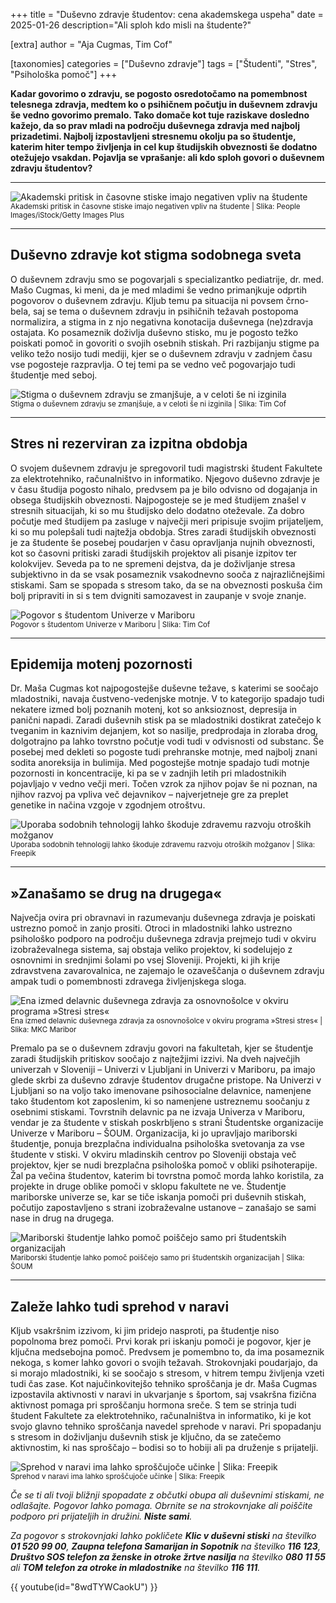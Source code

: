 +++
title = "Duševno zdravje študentov: cena akademskega uspeha"
date = 2025-01-26
description="Ali sploh kdo misli na študente?"

[extra]
author = "Aja Cugmas, Tim Cof"

[taxonomies]
categories = ["Duševno zdravje"]
tags = ["Študenti", "Stres", "Psihološka pomoč"]
+++

**Kadar govorimo o zdravju, se pogosto osredotočamo na pomembnost telesnega zdravja, medtem ko o psihičnem počutju in duševnem zdravju še vedno govorimo premalo. Tako domače kot tuje raziskave dosledno kažejo, da so prav mladi na področju duševnega zdravja med najbolj prizadetimi. Najbolj izpostavljeni stresnemu okolju pa so študentje, katerim hiter tempo življenja in cel kup študijskih obveznosti še dodatno otežujejo vsakdan. Pojavlja se vprašanje: ali kdo sploh govori o duševnem zdravju študentov?**

<!-- more -->

---

![Akademski pritisk in časovne stiske imajo negativen vpliv na študente ](slika1.jpg)\
<small>Akademski pritisk in časovne stiske imajo negativen vpliv na študente | Slika: People Images/iStock/Getty Images Plus</small>  

---

## Duševno zdravje kot stigma sodobnega sveta

O duševnem zdravju smo se pogovarjali s specializantko pediatrije, dr. med. Mašo Cugmas, ki meni, da je med mladimi še vedno primanjkuje odprtih pogovorov o duševnem zdravju. Kljub temu pa situacija ni povsem črno-bela, saj se tema o duševnem zdravju in psihičnih težavah postopoma normalizira, a stigma in z njo negativna konotacija duševnega (ne)zdravja ostajata. Ko posameznik doživlja duševno stisko, mu je pogosto težko poiskati pomoč in govoriti o svojih osebnih stiskah. Pri razbijanju stigme pa veliko težo nosijo tudi mediji, kjer se o duševnem zdravju v zadnjem času vse pogosteje razpravlja. O tej temi pa se vedno več pogovarjajo tudi študentje med seboj.

![Stigma o duševnem zdravju se zmanjšuje, a v celoti še ni izginila](slika2.jpg)\
<small>Stigma o duševnem zdravju se zmanjšuje, a v celoti še ni izginila | Slika: Tim Cof</small>

---

## Stres ni rezerviran za izpitna obdobja

O svojem duševnem zdravju je spregovoril tudi magistrski študent Fakultete za elektrotehniko, računalništvo in informatiko. Njegovo duševno zdravje je v času študija pogosto nihalo, predvsem pa je bilo odvisno od dogajanja in obsega študijskih obveznosti. Najpogosteje se je med študijem znašel v stresnih situacijah, ki so mu študijsko delo dodatno oteževale. Za dobro počutje med študijem pa zasluge v največji meri pripisuje svojim prijateljem, ki so mu polepšali tudi najtežja obdobja. Stres zaradi študijskih obveznosti je za študente še posebej poudarjen v času opravljanja nujnih obveznosti, kot so časovni pritiski zaradi študijskih projektov ali pisanje izpitov ter kolokvijev. Seveda pa to ne spremeni dejstva, da je doživljanje stresa subjektivno in da se vsak posameznik vsakodnevno sooča z najrazličnejšimi stiskami. Sam se spopada s stresom tako, da se na obveznosti poskuša čim bolj pripraviti in si s tem dvigniti samozavest in zaupanje v svoje znanje.

![Pogovor s študentom Univerze v Mariboru](slika3.jpg)\
<small>Pogovor s študentom Univerze v Mariboru | Slika: Tim Cof</small>

---

## Epidemija motenj pozornosti

Dr. Maša Cugmas kot najpogostejše duševne težave, s katerimi se soočajo mladostniki, navaja čustveno-vedenjske motnje. V to kategorijo spadajo tudi nekatere izmed bolj poznanih motenj, kot so anksioznost, depresija in panični napadi. Zaradi duševnih stisk pa se mladostniki dostikrat zatečejo k tveganim in kaznivim dejanjem, kot so nasilje, predprodaja in zloraba drog, dolgotrajno pa lahko tovrstno počutje vodi tudi v odvisnosti od substanc. Še posebej med dekleti so pogoste tudi prehranske motnje, med najbolj znani sodita anoreksija in bulimija. Med pogostejše motnje spadajo tudi motnje pozornosti in koncentracije, ki pa se v zadnjih letih pri mladostnikih pojavljajo v vedno večji meri. Točen vzrok za njihov pojav še ni poznan, na njihov razvoj pa vpliva več dejavnikov – najverjetneje gre za preplet genetike in načina vzgoje v zgodnjem otroštvu.

![Uporaba sodobnih tehnologij lahko škoduje zdravemu razvoju otroških možganov](slika4.jpg)\
<small>Uporaba sodobnih tehnologij lahko škoduje zdravemu razvoju otroških možganov | Slika: Freepik</small>

---

## »Zanašamo se drug na drugega«

Največja ovira pri obravnavi in razumevanju duševnega zdravja je poiskati ustrezno pomoč in zanjo prositi. Otroci in mladostniki lahko ustrezno psihološko podporo na področju duševnega zdravja prejmejo tudi v okviru izobraževalnega sistema, saj obstaja veliko projektov, ki sodelujejo z osnovnimi in srednjimi šolami po vsej Sloveniji. Projekti, ki jih krije zdravstvena zavarovalnica, ne zajemajo le ozaveščanja o duševnem zdravju ampak tudi o pomembnosti zdravega življenjskega sloga.

![Ena izmed delavnic duševnega zdravja za osnovnošolce v okviru programa »Stresi stres«](slika5.jpg)\
<small>Ena izmed delavnic duševnega zdravja za osnovnošolce v okviru programa »Stresi stres« | Slika: MKC Maribor</small>

Premalo pa se o duševnem zdravju govori na fakultetah, kjer se študentje zaradi študijskih pritiskov soočajo z najtežjimi izzivi. Na dveh največjih univerzah v Sloveniji – Univerzi v Ljubljani in Univerzi v Mariboru, pa imajo glede skrbi za duševno zdravje študentov drugačne pristope. Na Univerzi v Ljubljani so na voljo tako imenovane psihosocialne delavnice, namenjene tako študentom kot zaposlenim, ki so namenjene ustreznemu soočanju z osebnimi stiskami. Tovrstnih delavnic pa ne izvaja Univerza v Mariboru, vendar je za študente v stiskah poskrbljeno s strani Študentske organizacije Univerze v Mariboru – ŠOUM. Organizacija, ki jo upravljajo mariborski študentje, ponuja brezplačna individualna psihološka svetovanja za vse študente v stiski. V okviru mladinskih centrov po Sloveniji obstaja več projektov, kjer se nudi brezplačna psihološka pomoč v obliki psihoterapije. Žal pa večina študentov, katerim bi tovrstna pomoč morda lahko koristila, za projekte in druge oblike pomoči v sklopu fakultete ne ve. Študentje mariborske univerze se, kar se tiče iskanja pomoči pri duševnih stiskah, počutijo zapostavljeno s strani izobraževalne ustanove – zanašajo se sami nase in drug na drugega.

![Mariborski študentje lahko pomoč poiščejo samo pri študentskih organizacijah](slika6.jpg)\
<small>Mariborski študentje lahko pomoč poiščejo samo pri študentskih organizacijah | Slika: ŠOUM</small>

---

## Zaleže lahko tudi sprehod v naravi

Kljub vsakršnim izzivom, ki jim pridejo nasproti, pa študentje niso popolnoma brez pomoči. Prvi korak pri iskanju pomoči je pogovor, kjer je ključna medsebojna pomoč. Predvsem je pomembno to, da ima posameznik nekoga, s komer lahko govori o svojih težavah. Strokovnjaki poudarjajo, da si morajo mladostniki, ki se soočajo s stresom, v hitrem tempu življenja vzeti tudi čas zase. Kot najučinkovitejšo tehniko sproščanja je dr. Maša Cugmas izpostavila aktivnosti v naravi in ukvarjanje s športom, saj vsakršna fizična aktivnost pomaga pri sproščanju hormona sreče. S tem se strinja tudi študent Fakultete za elektrotehniko, računalništva in informatiko, ki je kot svojo glavno tehniko sproščanja navedel sprehode v naravi. Pri spopadanju s stresom in doživljanju duševnih stisk je ključno, da se zatečemo aktivnostim, ki nas sproščajo – bodisi so to hobiji ali pa druženje s prijatelji.

![Sprehod v naravi ima lahko sproščujoče učinke | Slika: Freepik](slika7.jpg)\
<small>Sprehod v naravi ima lahko sproščujoče učinke | Slika: Freepik</small>

*Če se ti ali tvoji bližnji spopadate z občutki obupa ali duševnimi stiskami, ne odlašajte. Pogovor lahko pomaga. Obrnite se na strokovnjake ali poiščite podporo pri prijateljih in družini. **Niste sami**.*

*Za pogovor s strokovnjaki lahko pokličete **Klic v duševni stiski** na številko **01 520 99 00**, **Zaupna telefona Samarijan in Sopotnik** na številko **116 123**, **Društvo SOS telefon za ženske in otroke žrtve nasilja** na številko **080 11 55** ali **TOM telefon za otroke in mladostnike** na številko **116 111**.*

{{ youtube(id="8wdTYWCaokU") }}